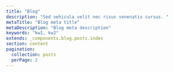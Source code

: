 ```yaml
---
title: "Blog"
description: "Sed vehicula velit nec risus venenatis cursus. "
metaTitle: "Blog meta title"
metaDescription: "Blog meta description"
keywords: "kw1, kw2"
extends: _components.blog.posts.index
section: content
pagination:
  collection: posts
  perPage: 2
---
```

